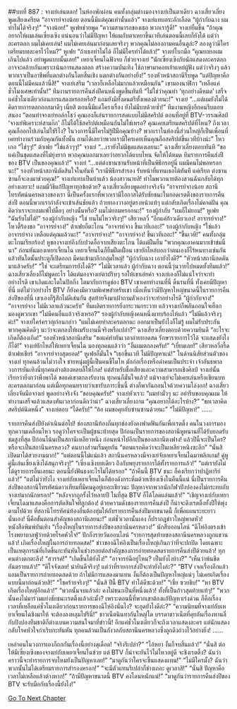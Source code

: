 ##บทที่ 887 : จางเย่เล่นตลก!
ในห้องพักผ่อน
คนทั้งกลุ่มต่างมองจางเย่เป็นตาเดียว
ฉางเสี่ยวเลี่ยงพูดเสียงเครียด “อาจารย์จางน้อย ตอนนี้มีแต่คุณเท่านั้นแล้ว”
จางเย่แทบกระอักเลือด “ผู้กำกับฉาง ผมทำไม่ได้จริงๆ!”
“จางน้อย!” หูเฟยช่วยพูด “ความสามารถของเธอ พวกเรารู้ดี!”
จางเย่ยิ้มขื่น “ถ้าคุณอยากให้ผมเล่นเซี่ยงเซิง แน่นอนว่าไม่มีปัญหา ให้ผมกับตาเหยาขึ้นเวทีเล่นตอนนี้เลยก็ยังได้ แต่ว่าละครตลก ผมไม่เคยเล่น! ผมไม่เคยเล่นมาก่อนเลยจริงๆ พวกคุณไม่ลองถามคนอื่นดูล่ะ? ลองดูว่ามีใครเตรียมบทละครไว้ไหม?”
หูเฟย “ถ้าเธอทำไม่ได้ ก็ไม่มีใครทำได้แล้ว!”
จางเย่โบกมือ “คุณยกยอผมเกินไปแล้ว อย่าพูดแบบนั้นเลย!”
เหยาเจี้ยนไฉฟังจบ ก็ช่วยจางเย่ “นักเซี่ยงเซิงกับนักแสดงละครตลกอาจจะคล้ายกันเพราะเน้นการแสดงตลก สร้างความบันเทิง ใช้ภาษามาคอยเย้าแหย่ผู้ฟัง แต่ว่าจริงๆ แล้วพวกเราเป็นอาชีพที่แตกต่างกันโดยสิ้นเชิง แตกต่างกันอย่างยิ่ง!”
รองหัวหน้าสถานีรีบพูด “แต่ปัญหาคือตอนนี้ไม่มีคนแล้วนี่สิ!”
จางเย่เสริม “เวลาก็เหลือไม่มากแล้วเหมือนกัน” เขามองนาฬิกา “เหลือแค่ชั่วโมงเศษเท่านั้น!”
ทีมงานรายการคืนส่งปีคนหนึ่งพูดขึ้นทันที “ไม่ใช่ว่าคุณทำ ‘ทุกอย่างดีหมด’ เสร็จแค่ชั่วโมงเดียวก่อนการแสดงหรอกหรือ? แถมยังมีทั้งดนตรีทั้งเพลงด้วยนะ!”
จางเย่ “…แต่ผมยังไม่ได้คิดรายการตลกออกมาดีๆ เนี่ยสิ ตอนนี้มีแค่โครงเรื่อง ยังไม่มีบทด้วยซ้ำ!”
ทีมงานหญิงอีกคนรีบตอบสนอง “ตอนทำจางเย่ทอล์กโชว์ คุณเองก็เล่นรายการสดแบบไม่มีสคริปต์ ตอนที่อยู่ที่ BTV-วรรณศิลป์ ‘จางเย่พิเคราะห์สามก๊ก’ ก็ไม่ได้ใช้สคริปต์เหมือนกันไม่ใช่เหรอ? คุณเคยเตรียมสคริปต์ที่ไหน? ถึงเวลาคุณก็ออกไปเล่นไม่ใช่รึไง? ในวงการนี้มีใครไม่รู้ฝีมือคุณบ้าง? พวกเราในห้องนี้ส่วนใหญ่ก็เป็นเพื่อนที่เคยทำงานร่วมกับคุณกันทั้งนั้น ถามได้เลยว่าพวกเรามีใครเคยเห็นคุณถือสคริปต์ขึ้นเวทีบ้างน่ะ”
โหวเกอ “ใช่ๆๆ!”
ต้าเฟย “ใช่แล้วๆๆ!”
จางเย่ “…เรายังไม่มีชุดแสดงเลยนะ”
ฉางเสี่ยวเลี่ยงตอบทันที “ขอแค่เป็นชุดแสดงที่ไม่ยุ่งยาก พวกคุณบอกมาเลยว่าอยากได้แบบไหน จัดให้ได้หมด ทีมรายการคืนส่งปีของ BTV เป็นของคุณแล้ว!”
จางเย่ “…แต่ต่งซานซานรับหน้าที่เป็นพิธีกรอยู่นี่ ผมมีคนไม่พอหรอกนะ!”
รองหัวหน้าสถานีตัดสินใจในทันที “เรามีพิธีกรสำรอง รับหน้าที่แทนเธอได้ทันที แค่เรียก ต่งซานซานก็จะลงมาช่วยคุณ!”
จางเย่แทบเป็นบ้าแล้ว
น้องสาวนายสิ!
ทำไมพวกนายต้องสวนฉันกลับได้ทุกอย่างเลยวะ!
แถมมีวิธีแก้ปัญหาทุกข้อด้วย?
ฉางเสี่ยวเลี่ยงพูดอย่างจริงจัง “อาจารย์จางน้อย สถานีโทรทัศน์นครหลวงของเรา นี่เป็นครั้งแรกที่พวกเรามีโอกาสได้รับชัยชนะในยอดเรตติ้งของรายการคืนส่งปี ตอนนี้พวกเรากำลังจะเข้าเส้นชัยแล้ว ถ้วยทองวางอยู่ตรงหน้าแท้ๆ แต่กลับเกิดเรื่องไม่คาดฝัน คุณคิดว่าเราจะยอมแพ้ไปดื้อๆ อย่างนั้นหรือ? ผมไม่ยอมหรอกนะ!”
รองผู้กำกับ “ผมก็ไม่ยอม!”
หูเฟย “ฉันรับไม่ได้!”
รองผู้กำกับหญิง “ใช่ ทนไม่ไหวจริงๆ!”
เสียวหลวี่ “อีกแค่ก้าวเดียวเอง! อาจารย์จาง!”
โหวตี้ร้องขอ “อาจารย์จาง!”
ต้าเฟยก็ตะโกน “อาจารย์จาง ขึ้นเวทีเถอะ!”
รองผู้กำกับหญิง “ใช่แล้วอาจารย์จาง เหลือแต่คุณแล้วนะ!”
“อาจารย์จาง!”
“อาจารย์จาง! ขึ้นเวทีเถอะ!”
“ขึ้นเวที!”
คนทั้งกลุ่มตะโกนเรียกร้อง!
หูของจางเย่ถึงกับปวดอื้อจากเสียงตะโกน ได้แต่ฝืนยิ้ม “พวกคุณเอาคนมากเข้าข่มนี่นา” ก่อนหันมองเหยาเจี้ยนไฉ
เหยาเจี้ยนไฉก็ยิ้มฝืดเฝื่อน เขายักไหล่บอกว่าตนเองก็ไร้หนทางเช่นกัน
แล้วทันใดนั้นประตูก็เปิดออก มีคนเข้ามาอีกกลุ่มใหญ่!
“ผู้กำกับฉาง เอายังไงดี?”
“หัวหน้าสถานีกดดันมาแล้วครับ!”
“ใช่ จะเตรียมการยังไงดี?”
“ไม่มีเวลาแล้ว ผู้กำกับฉาง ตอนนี้วุ่นวายไปหมดทั้งทีมแล้ว!”
ฉางเสี่ยวเลี่ยงก็ไม่พูดอะไร ได้แต่มองจางเย่ตาปริบๆ รอให้เขาเอ่ยคำ
จางเย่เองก็ไม่แน่ใจว่าจะทำอย่างไรดี เขาเกิดและโตในปักกิ่ง โตมากับการดูช่อง BTV เขาเคยทำงานที่นี่ ดิ้นรนที่นี่ ทั้งเคยมีปัญหาที่นี่ แต่ไม่ว่าอย่างไร BTV ก็ยังคงมีความพิเศษสำหรับเขา เมื่อเห็นว่ามีปัญหาใหญ่ขนาดนี้ในรายการคืนส่งปีของที่นี่ เขาเองก็รู้สึกไม่ดีเช่นกัน สุดท้ายจึงมาเฝ้าถามตัวเองว่าจะทำอย่างไรดี
“ผู้กำกับจาง!”
“อาจารย์จาง ไม่มีเวลาแล้วนะครับ”
ทีมผลิตรายการยิ่งกระวนกระวาย
แล้วจางเย่ก็พลันถอนใจเฮือก มองดูพวกเขา “ไม่มีคนอื่นแล้วจริงเหรอ?”
รองผู้กำกับหญิงคนหนึ่งแทบร้องไห้แล้ว “ไม่มีแล้วจริงๆ ค่ะ!”
จางเย่ใคร่ครวญก่อนกล่าว “ผมไม่เคยทำละครตลกนะ ออกมาเป็นยังไงก็ไม่รู้ ผมไม่รับประกัน พวกคุณคิดดีๆ นะว่าจะตกลงให้ผมรับงานนี้จริงหรือเปล่า?”
ฉางเสี่ยวเลี่ยงตอบด้วยความยินดี “อะไรจะเกิดก็ต้องเกิด!”
รองหัวหน้าสถานีเสริม “ขอแค่ทำทันเวลาถ่ายทอดสด รักษารายการไว้ได้ จะแสดงยังไงก็ได้!”
จางเย่ยักไหล่ให้เหยาเจี้ยนไฉ มองทุกคนแล้วว่า “งั้นผมตกลงครับ!”
“เยี่ยมเลย!” เสียวหลวี่กรี๊ด
ต้าเฟยเชียร์ “อาจารย์จางสุดยอด!”
หูเฟยก็มั่นใจ “เธอขึ้นเวที ไม่มีปัญหาแน่!”
ในด้านนิสัยส่วนตัวของจางเย่ ทุกคนล้วนไม่วางใจ ชายหนุ่มผู้นี้เป็นคนขี้โมโห มักก่อเรื่องหรือด่าคนเป็นประจำ เจ้าอันธพาลวงการบันเทิงนี่ทุกคนต่างต้องหลบลี้ให้ไกล! แต่สำหรับชื่อเสียงและความสามารถเชิงศิลป์ จางเย่นั้นเรียกว่ายิ่งกว่าพึ่งพาได้ ขอแค่เขาตกลงรับงาน ทุกคนก็มั่นใจแล้ว! แม้จางเย่จะไม่เคยเล่นหรือเขียนบทละครตลกมาก่อน แต่เมื่อทุกคนทราบว่าเขารับภาระชิ้นนี้ ต่างก็พากันถอนใจด้วยความโล่งอก!
ฉางเสี่ยวเลี่ยงจับมือจางเย่ พูดอย่างจริงจัง “ขอบคุณครับ!”
จางเย่หัวเราะ “ผมทำมั่วๆ นะ อย่ารีบขอบคุณผม ให้ทำงานเสร็จแล้วแสดงทันเวลาก่อนดีกว่าน่า”
ฉางเสี่ยวเลี่ยงถาม “คุณอยากได้อะไรบ้าง?”
“ขอเวลาคิดสคริปต์นิดหนึ่ง” จางเย่ตอบ
“ได้ครับ!”
“อ้อ ผมขอคุยกับซานซานด้วยนะ”
“ไม่มีปัญหา!”
……


รายการคืนส่งปียังดำเนินต่อไป!
ช่องสถานีท้องถิ่นทุกช่องยังคงฟาดฟันกันเพื่อเรตติ้ง
คนในวงการมองทุกความเคลื่อนไหว รอดูว่าใครจะเป็นผู้ชนะท้ายสุด ปีก่อนเป็นรายการของสถานีหูหนานที่ได้รับยอดรับชมสูงที่สุด ปีก่อนโน้นเป็นสถานีเหลียวหนิง ก่อนหน้าไปอีกเป็นของสถานีตงฟาง!
แล้วปีนี้จะเป็นใคร?
หรือจะเป็นสถานีนครหลวง?
คนบางส่วนเริ่มคุยกัน
“ตอนแรกคิดว่าจะเป็นเหลียวหนิงซะอีก”
“นั่นสิ เปิดมาได้สวยงามมาก!”
“แต่ตอนนี้ไม่แน่แล้ว สถานีนครหลวงมีจางเย่จับเหยาเจี้ยนไฉมาพลิกเกม! คู่หูคู่นี้เล่นเซี่ยงเซิงได้สนุกจริงๆ!”
“เซี่ยงเซิงบทเดียว ถึงกับพยุงรายการได้ทั้งรายการแล้ว!”
“แต่เรายังไม่ได้ดูรายการอื่นเลยนะ ตอนนี้ยังฟันธงอะไรไม่ได้หรอก”
“ถ้าคืนนี้ BTV ชนะ ก็คงเรียกว่าปาฏิหาริย์แล้ว!”
“แต่ไม่ว่ายังไง จางเย่กับเหยาเจี้ยนไฉก็ต้องดังกระหึ่มด้วยเซี่ยงเซิงในคืนนี้แน่ นี่เป็นรายการคืนส่งปีของสถานีโทรทัศน์ดาวเทียมที่มีคนดูอยู่เยอะเชียวนะ ปัญหาจากพวกนักกีฬาปิงปองคงไม่กระทบกับจางเย่มากนักหรอก!”
“หลังจากถูกรั้งไว้หลายปี ในที่สุด BTV ก็ได้โลดแล่นแล้ว!”
“เชิญจางเย่กับเหยาเจี้ยนไฉมาแสดงคือการตัดสินใจที่ถูกต้อง! ด้วยความดังของรายการคืนส่งปี ก็น่าจะดึงเรตติ้งทั้งปีให้พุ่งตามไปด้วย ที่สถานีโทรทัศน์ท้องถิ่นต้องทุ่มให้กับรายการคืนส่งปีมากขนาดนี้ ก็เพื่อแผนระยะยาวนั่นเอง! นี่คือขั้นตอนสำคัญของสถานีเลยนะ!”
แต่ชั่วเวลานั้นเอง ก็ปรากฏข่าวใหญ่พาดหัว!
หนังสือพิมพ์บันเทิง “เรื่องใหญ่ในรายการส่งปีของสถานีนครหลวง!”
นักสืบออนไลน์ “ฉีไห่อิงตรงเข้าโรงพยาบาลฟู่ว่ายด้วยโรคหัวใจ!”
ปักกิ่งรายวันออนไลน์ “รายการสุดท้ายของสถานีนครหลวงถูกแขวนแล้ว! เกิดเรื่องใหญ่ในการถ่ายทอดสด!”
ข่าวของฉีไห่อิงเป็นเรื่องใหญ่เกินกว่าที่จะปกปิด โดยเฉพาะเป็นเหตุการณ์ที่เกิดขึ้นกะทันหันในช่วงรอยต่อสำคัญของการถ่ายทอดสดรายการคืนส่งปีด้วยแล้ว!
ทุกคนต่างตกตะลึง!
“สวรรค์!”
“เกิดขึ้นได้ยังไง!”
“อาจารย์ฉีอยู่ไหน? เป็นยังไงบ้าง?”
“เห็นว่าพ้นขีดอันตรายแล้ว!”
“ดีใจจังเลย! น่ายินดีจริงๆ! แต่ว่าที่รายการส่งปีจะทำยังไงล่ะ?”
“BTV เจอเรื่องอีกแล้ว แถมเป็นรายการถ่ายทอดสดด้วย ถ้าไม่มีการแสดงมาแทน งั้นก็ต้องเป็นปัญหาใหญ่แน่ๆ ไม่เคยเกิดเรื่องแบบนี้มาก่อนด้วยสิ!”
“โชคร้ายจริงๆ!”
“นั่นสิ ปีนี้ BTV ทำได้ดีซะด้วย!”
“เชี่ย ซวยชิบ!”
“หา BTV เกิดเรื่องใหญ่อีกแล้ว!”
“พวกนั้นจบแล้วล่ะ คงไม่ชนะเป็นที่หนึ่งแล้ว! ทั้งที่เป็นก้าวสุดท้ายแท้ๆ!”
“พวกนั้นคงไม่มาร่วมแย่งชัยชนะเรตติ้งแล้วล่ะมั้ง? เพราะตอนนี้ที่พวกเขาต้องแก้ปัญหาเร่งด่วน ก็คือเรื่องเวลาที่เหลือแค่ชั่วโมงเดียวก่อนรายการของฉีไห่อิงนั่นไง? จะอุดยังไงดีล่ะ?”
“ความนิยมที่จางเย่กับเหยาเจี้ยนไฉชิงมาให้ จะต้องลงหลุมไปรึนี่!”
ชาวเน็ตนินทากันใหญ่โต
บรรดาชาวเน็ตที่คุยกันเรื่องหานลี่กับปิงปองทีมชาติก็ต่างเบนความสนใจมาที่ข่าวนี้! อีกแค่ชั่วโมงเดียวก็จะถึงเวลาแสดงละคร แต่นักแสดงกลับโรคหัวใจกำเริบกะทันหัน ทุกคนล้วนเป็นกังวลกับสถานีนครหลวงซึ่งถูกดึงถ่วงไว้อย่างยิ่ง!
……


เหล่าคนในวงการเองก็ถกกันเรื่องนี้อย่างดุเดือด!
“จริงรึเปล่า?”
“ไอ้หยา งั้นก็จบสิ้นแล้ว!”
“นั่นสิ ต่อให้มีเซี่ยงเซิงของจางเย่กับเหยาเจี้ยนไฉช่วย แต่ BTV ก็น่าจะยันไว้ไม่ไหวอยู่ดี จะชิงเรตติ้ง? ฉันว่าคราวนี้จะทำรายการจบไหมยังเป็นปัญหาเลย!”
“มาดูกันว่าใครจะขึ้นแสดงแทน!”
“ไม่มีใครมั้ง? ฉันว่าพวกนั้นไม่ได้เตรียมรายการสำรองหรอก!”
“จะมีตัวแทนรึเปล่าก็ช่างเถอะ ดูเวลาสิ!”
“นั่นสิ ปัญหาคือเวลาไม่เหลือแล้วต่างหาก!”
“ถ้ามีปัญหาขนาดนี้ BTV คงโดนหนักแน่!”
“มาดูกันว่ารายการคืนส่งปีของ BTV จะรับมือกับเรื่องนี้ยังไง!”




[Go To Next Chapter]( ./85.md)